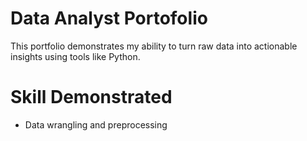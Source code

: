 # Data Analyst Portofolio
This portfolio demonstrates my ability to turn raw data into actionable insights using tools like Python.

# Skill Demonstrated
- Data wrangling and preprocessing
